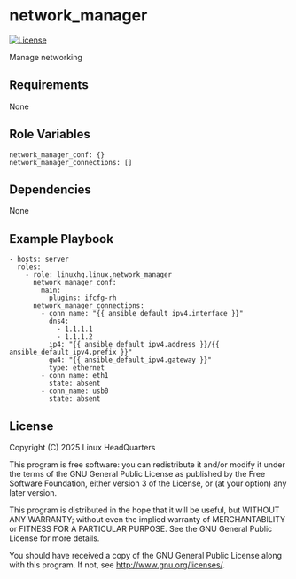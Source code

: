 # network\_manager

[![License](https://img.shields.io/badge/license-GPLv3-lightgreen)](https://www.gnu.org/licenses/gpl-3.0.en.html#license-text)

Manage networking

## Requirements

None

## Role Variables

    network_manager_conf: {}
    network_manager_connections: []

## Dependencies

None

## Example Playbook

    - hosts: server
      roles:
        - role: linuxhq.linux.network_manager
          network_manager_conf:
            main:
              plugins: ifcfg-rh
          network_manager_connections:
            - conn_name: "{{ ansible_default_ipv4.interface }}"
              dns4:
                - 1.1.1.1
                - 1.1.1.2
              ip4: "{{ ansible_default_ipv4.address }}/{{ ansible_default_ipv4.prefix }}"
              gw4: "{{ ansible_default_ipv4.gateway }}"
              type: ethernet
            - conn_name: eth1
              state: absent
            - conn_name: usb0
              state: absent

## License

Copyright (C) 2025 Linux HeadQuarters

This program is free software: you can redistribute it and/or modify
it under the terms of the GNU General Public License as published by
the Free Software Foundation, either version 3 of the License, or
(at your option) any later version.

This program is distributed in the hope that it will be useful,
but WITHOUT ANY WARRANTY; without even the implied warranty of
MERCHANTABILITY or FITNESS FOR A PARTICULAR PURPOSE. See the
GNU General Public License for more details.

You should have received a copy of the GNU General Public License
along with this program. If not, see <http://www.gnu.org/licenses/>.
